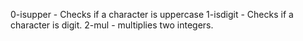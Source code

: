 0-isupper - Checks if a character is uppercase
1-isdigit - Checks if a character is digit.
2-mul - multiplies two integers.
